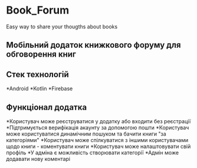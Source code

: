 # Book_Forum
Easy way to share your thougths about books
## Мобільний додаток книжкового форуму для обговорення книг
## Стек технологій
*Android
*Kotlin
*Firebase
## Функціонал додатка
*Користувач може реєструватися у додатку або входити без реєстрації
*Підтримується верифікація акаунту за допомогою пошти
*Користувач може користуватися динамічним пошуком та бачити книги "за категоріями"
*Користувач може спілкуватися з іншими користувачами щодо книги - коментувати книги
*Користувач може налаштовувати свій профіль
*У адміна є можливість створювати категорії
*Адмін може додавати нову коментарі
